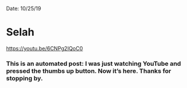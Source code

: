 Date: 10/25/19

# Selah

https://youtu.be/6CNPg2IQoC0

### This is an automated post: I was just watching YouTube and pressed the thumbs up button. Now it’s here. Thanks for stopping by.